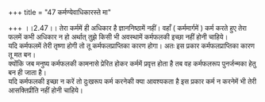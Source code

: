 +++
title = "47 कर्मण्येवाधिकारस्ते मा"

+++
।।2.47।। तेरा कर्ममें ही अधिकार है ज्ञाननिष्ठामें नहीं। वहाँ (
कर्ममार्गमें ) कर्म करते हुए तेरा फलमें कभी अधिकार न हो अर्थात् तुझे
किसी भी अवस्थामें कर्मफलकी इच्छा नहीं होनी चाहिये।  
यदि कर्मफलमें तेरी तृष्णा होगी तो तू कर्मफलप्राप्तिका कारण होगा। अतः इस
प्रकार कर्मफलप्राप्तिका कारण तू मत बन।  
क्योंकि जब मनुष्य कर्मफलकी कामनासे प्रेरित होकर कर्ममें प्रवृत्त होता है
तब वह कर्मफलरूप पुनर्जन्मका हेतु बन ही जाता है।  
यदि कर्मफलकी इच्छा न करें तो दुःखरूप कर्म करनेकी क्या आवश्यकता है इस
प्रकार कर्म न करनेमें भी तेरी आसक्तिप्रीति नहीं होनी चाहिये।  
